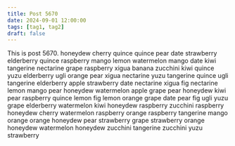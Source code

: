 ```yaml
---
title: Post 5670
date: 2024-09-01 12:00:00
tags: [tag1, tag2]
draft: false
---
```

This is post 5670.
honeydew
cherry
quince
quince
pear
date
strawberry
elderberry
quince
raspberry
mango
lemon
watermelon
mango
date
kiwi
tangerine
nectarine
grape
raspberry
xigua
banana
zucchini
kiwi
quince
yuzu
elderberry
ugli
orange
pear
xigua
nectarine
yuzu
tangerine
quince
ugli
tangerine
elderberry
apple
strawberry
date
nectarine
xigua
fig
nectarine
lemon
mango
pear
honeydew
watermelon
apple
grape
pear
honeydew
kiwi
pear
raspberry
quince
lemon
fig
lemon
orange
grape
date
pear
fig
ugli
yuzu
grape
elderberry
watermelon
kiwi
honeydew
raspberry
zucchini
raspberry
honeydew
cherry
watermelon
raspberry
orange
raspberry
tangerine
mango
orange
orange
honeydew
pear
strawberry
grape
strawberry
orange
honeydew
watermelon
honeydew
zucchini
tangerine
zucchini
yuzu
strawberry
